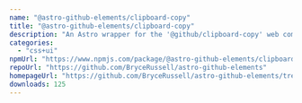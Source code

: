 ```yaml
---
name: "@astro-github-elements/clipboard-copy"
title: "@astro-github-elements/clipboard-copy"
description: "An Astro wrapper for the '@github/clipboard-copy' web component, an easy to use copy to clipboard button"
categories:
  - "css+ui"
npmUrl: "https://www.npmjs.com/package/@astro-github-elements/clipboard-copy"
repoUrl: "https://github.com/BryceRussell/astro-github-elements"
homepageUrl: "https://github.com/BryceRussell/astro-github-elements/tree/main/packages/clipboard-copy#readme"
downloads: 125
---
```

